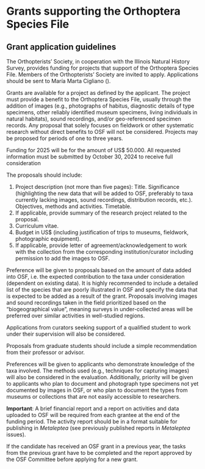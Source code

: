 # Grants supporting the Orthoptera Species File

## Grant application guidelines

The Orthopterists’ Society, in cooperation with the Illinois Natural History Survey, provides funding for projects that support of the Orthoptera Species File. Members of the Orthopterists’ Society are invited to apply. Applications should be sent to María Marta Cigliano (<address-maker class="font-medium" :items="['cigliano', 'fcnym', 'unlp', 'edu', 'ar']" />).

Grants are available for a project as defined by the applicant. The project must provide a benefit to the Orthoptera Species File, usually through the addition of images (e.g., photographs of habitus, diagnostic details of type specimens, other reliably identified museum specimens, living individuals in natural habitats), sound recordings, and/or geo-referenced specimen records. Any proposal that solely focuses on fieldwork or other systematic research without direct benefits to OSF will not be considered. Projects may be proposed for periods of one to three years.

Funding for 2025 will be for the amount of US$ 50.000. All requested information must be submitted by October 30, 2024 to receive full consideration

The proposals should include:

1. Project description (not more than five pages): Title. Significance (highlighting the new data that will be added to OSF, preferably to taxa currently lacking images, sound recordings, distribution records, etc.). Objectives, methods and activities. Timetable.
2. If applicable, provide summary of the research project related to the proposal.
3. Curriculum vitae.
4. Budget in US$ (including justification of trips to museums, fieldwork, photographic equipment).
5. If applicable, provide letter of agreement/acknowledgement to work with the collection from the corresponding institution/curator including permission to add the images to OSF.

Preference will be given to proposals based on the amount of data added into OSF, i.e. the expected contribution to the taxa under consideration (dependent on existing data). It is highly recommended to include a detailed list of the species that are poorly illustrated in OSF and specify the data that is expected to be added as a result of the grant. Proposals involving images and sound recordings taken in the field prioritized based on the “biogeographical value”, meaning surveys in under-collected areas will be preferred over similar activities in well-studied regions.

Applications from curators seeking support of a qualified student to work under their supervision will also be considered.

Proposals from graduate students should include a simple recommendation from their professor or advisor.

Preferences will be given to applicants who demonstrate knowledge of the taxa involved. The methods used (e.g., techniques for capturing images) will also be considered in the evaluation. Additionally, priority will be given to applicants who plan to document and photograph type specimens not yet documented by images in OSF, or who plan to document the types from museums or collections that are not easily accessible to researchers.

**Important**: A brief financial report and a report on activities and data uploaded to OSF will be required from each grantee at the end of the funding period. The activity report should be in a format suitable for publishing in _Metaleptea_ (see previously published reports in _Metaleptea_ issues).

If the candidate has received an OSF grant in a previous year, the tasks from the previous grant have to be completed and the report approved by the OSF Committee before applying for a new grant.
